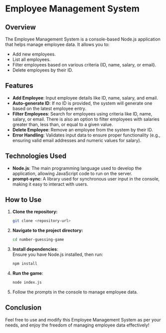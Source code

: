 # Employee Management System

## Overview

The Employee Management System is a console-based Node.js application that helps manage employee data. It allows you to:

- Add new employees.
- List all employees.
- Filter employees based on various criteria (ID, name, salary, or email).
- Delete employees by their ID.

## Features

- **Add Employee**: Input employee details like ID, name, salary, and email.
- **Auto-generate ID**: If no ID is provided, the system will generate one based on the latest employee entry.
- **Filter Employees**: Search for employees using criteria like ID, name, salary, or email. There is also an option to filter employees with salaries greater than, less than, or equal to a given value.
- **Delete Employee**: Remove an employee from the system by their ID.
- **Error Handling**: Validates input data to ensure proper functionality (e.g., ensuring valid email addresses and numeric values for salary).

## Technologies Used

- **Node.js**: The main programming language used to develop the application, allowing JavaScript code to run on the server.
- **prompt-sync**: A library used for synchronous user input in the console, making it easy to interact with users.

## How to Use

1. **Clone the repository:**
   ```bash
   git clone <repository-url>
   ```
2. **Navigate to the project directory:**
   ```bash
   cd number-guessing-game
   ```
3. **Install dependencies**:  
   Ensure you have Node.js installed, then run:

   ```bash
   npm install
   ```

4. **Run the game**:

   ```bash
   node index.js
   ```

5. Follow the prompts in the console to manage employee data.

## Conclusion

Feel free to use and modify this Employee Management System as per your needs, and enjoy the freedom of managing employee data effectively!
